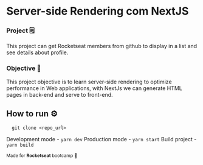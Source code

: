 # Server-side Rendering com NextJS

### Project 🗒

This project can get Rocketseat members from github to display in a list and see details about profile.

### Objective 📓

This project objective is to learn server-side rendering to optimize performance in Web applications, with NextJs we can generate HTML pages in back-end and serve to front-end.

## How to run ⚙️

```shell
  git clone <repo_url>
```

Development mode - `yarn dev`
Production mode - `yarn start`
Build project - `yarn build`

<small> Made for <strong>Rocketseat</strong> bootcamp 🚀 </small>
